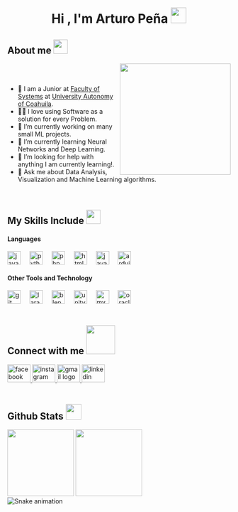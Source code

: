 <h1 align="center">Hi , I'm Arturo Peña <img src="https://media.giphy.com/media/hvRJCLFzcasrR4ia7z/giphy.gif" width="35"></h1>
<h2> About me <picture><img src = "https://github.com/7oSkaaa/7oSkaaa/blob/main/Images/about_me.gif?raw=true" width = 32px></picture></h2>

<picture> <img align="right" src="https://github.com/7oSkaaa/7oSkaaa/blob/main/Images/Right_Side.gif?raw=true" width = 250px></picture>

<br><br>

- :school: I am a Junior at [Faculty of Systems](https://www.uadec.mx/sistemas/) at [University Autonomy of Coahuila](https://www.uadec.mx).
- :technologist: I love using Software as a solution for every Problem.
- 🔭 I’m currently working on many small ML projects.
- 🌱 I’m currently learning Neural Networks and Deep Learning. 
- 🤔 I’m looking for help with anything I am currently learning!.
- 💬 Ask me about Data Analysis, Visualization and Machine Learning algorithms.
<br>

<h2> My Skills Include <img src = "https://media2.giphy.com/media/QssGEmpkyEOhBCb7e1/giphy.gif?cid=ecf05e47a0n3gi1bfqntqmob8g9aid1oyj2wr3ds3mg700bl&rid=giphy.gif" width = 32px> </h2>
<h4>Languages</h4>
<div align="left">
  <img src="https://cdn.jsdelivr.net/gh/devicons/devicon/icons/java/java-original.svg" height="30" alt="java logo"  />
  <img width="12" />
  <img src="https://cdn.jsdelivr.net/gh/devicons/devicon/icons/python/python-original.svg" height="30" alt="python logo"  />
  <img width="12" />
  <img src="https://cdn.jsdelivr.net/gh/devicons/devicon/icons/php/php-original.svg" height="30" alt="php logo"  />
  <img width="12" />
  <img src="https://cdn.jsdelivr.net/gh/devicons/devicon/icons/html5/html5-original.svg" height="30" alt="html5 logo"  />
  <img width="12" />
  <img src="https://cdn.jsdelivr.net/gh/devicons/devicon/icons/javascript/javascript-original.svg" height="30" alt="javascript logo"  />
  <img width="12" />
  <img src="https://cdn.jsdelivr.net/gh/devicons/devicon/icons/arduino/arduino-original.svg" height="30" alt="arduino logo"  />
</div>
<h4>Other Tools and Technology</h4>
<div align="left">
  <img src="https://cdn.jsdelivr.net/gh/devicons/devicon/icons/git/git-original.svg" height="30" alt="git logo"  />
  <img width="12" />
  <img src="https://cdn.jsdelivr.net/gh/devicons/devicon/icons/laravel/laravel-original.svg" height="30" alt="laravel logo"  />
  <img width="12" />
  <img src="https://cdn.jsdelivr.net/gh/devicons/devicon/icons/blender/blender-original.svg" height="30" alt="blender logo"  />
  <img width="12" />
  <img src="https://cdn.jsdelivr.net/gh/devicons/devicon/icons/unity/unity-original.svg" height="30" alt="unity logo"  />
  <img width="12" />
  <img src="https://cdn.jsdelivr.net/gh/devicons/devicon/icons/mysql/mysql-original.svg" height="30" alt="mysql logo"  />
  <img width="12" />
  <img src="https://cdn.jsdelivr.net/gh/devicons/devicon/icons/oracle/oracle-original.svg" height="30" alt="oracle logo"  />
</div>
<br>
<h2> Connect with me <img src='https://raw.githubusercontent.com/ShahriarShafin/ShahriarShafin/main/Assets/handshake.gif' width="65px"> </h2>
<div align="left">
  <a href="https://www.facebook.com/profile.php?id=100081599045963&locale=es_LA" target="_blank">
    <img src="https://raw.githubusercontent.com/maurodesouza/profile-readme-generator/master/src/assets/icons/social/facebook/default.svg" width="52" height="40" alt="facebook logo"  />
  </a>
  <a href="https://www.instagram.com/imnot_arturoo/" target="_blank">
    <img src="https://raw.githubusercontent.com/maurodesouza/profile-readme-generator/master/src/assets/icons/social/instagram/default.svg" width="52" height="40" alt="instagram logo"  />
  </a>
  <a href="arturooscar25@gmail.com" target="_blank">
    <img src="https://raw.githubusercontent.com/maurodesouza/profile-readme-generator/master/src/assets/icons/social/gmail/default.svg" width="52" height="40" alt="gmail logo"  />
  </a>
  <img src="https://raw.githubusercontent.com/maurodesouza/profile-readme-generator/master/src/assets/icons/social/linkedin/default.svg" width="52" height="40" alt="linkedin logo"  />
</div>
<br>
<h2> Github Stats <picture> <img src = "https://github.com/7oSkaaa/7oSkaaa/blob/main/Images/Statistics.gif?raw=true" width = 35px>  </picture></h2>

  <img height= "150" src="https://github-readme-stats.vercel.app/api?username=ArturoDev25&theme=react&show_icons=true&include_all_commits=true"/>
  <img height= "150" src="https://github-readme-stats.vercel.app/api/top-langs/?username=ArturoDev25&theme=react&layout=compact" />

<br clear="both">

<img src="https://raw.githubusercontent.com/ArturoDev25/ArturoDev25/output/snake.svg" alt="Snake animation" />

